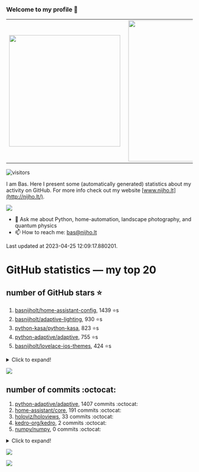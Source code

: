 ### Welcome to my profile 👋

<center>
  <table>
    <tr>
        <td><img width="300px" align="left" src="https://github-readme-stats.vercel.app/api/top-langs/?username=basnijholt&hide=TeX,Jupyter%20Notebook&layout=compact&theme=radical" /></td>
        <td><img align='right' src="https://github-readme-stats.vercel.app/api?username=basnijholt&show_icons=true&theme=radical" width="380"></td>
    </tr>
  </table>
</center>

![visitors](https://visitor-badge.glitch.me/badge?page_id=basnijholt.visitor-badge)

I am Bas. Here I present some (automatically generated) statistics about my activity on GitHub. For more info check out my website [www.nijho.lt](http://nijho.lt/).

![](https://www.nijho.lt/authors/admin/avatar_hu9e60e4b9bc120dfb6a666009f2878da6_182107_250x250_fill_q90_lanczos_center.jpg)

- 💬 Ask me about Python, home-automation, landscape photography, and quantum physics
- 📫 How to reach me: bas@nijho.lt

Last updated at 2023-04-25 12:09:17.880201.

# GitHub statistics — my top 20

## number of GitHub stars ⭐️

1. [basnijholt/home-assistant-config](https://github.com/basnijholt/home-assistant-config/), 1439 ⭐️s
2. [basnijholt/adaptive-lighting](https://github.com/basnijholt/adaptive-lighting/), 930 ⭐️s
3. [python-kasa/python-kasa](https://github.com/python-kasa/python-kasa/), 823 ⭐️s
4. [python-adaptive/adaptive](https://github.com/python-adaptive/adaptive/), 755 ⭐️s
5. [basnijholt/lovelace-ios-themes](https://github.com/basnijholt/lovelace-ios-themes/), 424 ⭐️s
<details><summary>Click to expand!</summary>

6. [basnijholt/lovelace-ios-dark-mode-theme](https://github.com/basnijholt/lovelace-ios-dark-mode-theme/), 408 ⭐️s
7. [basnijholt/miflora](https://github.com/basnijholt/miflora/), 360 ⭐️s
8. [topocm/topocm_content](https://github.com/topocm/topocm_content/), 238 ⭐️s
9. [basnijholt/home-assistant-streamdeck-yaml](https://github.com/basnijholt/home-assistant-streamdeck-yaml/), 100 ⭐️s
10. [basnijholt/home-assistant-macbook-touch-bar](https://github.com/basnijholt/home-assistant-macbook-touch-bar/), 91 ⭐️s
11. [kwant-project/kwant](https://github.com/kwant-project/kwant/), 70 ⭐️s
12. [basnijholt/home-assistant-streamdeck-yaml-addon](https://github.com/basnijholt/home-assistant-streamdeck-yaml-addon/), 38 ⭐️s
13. [basnijholt/markdown-code-runner](https://github.com/basnijholt/markdown-code-runner/), 37 ⭐️s
14. [basnijholt/aiokef](https://github.com/basnijholt/aiokef/), 28 ⭐️s
15. [basnijholt/thesis-cover](https://github.com/basnijholt/thesis-cover/), 25 ⭐️s
16. [basnijholt/instacron](https://github.com/basnijholt/instacron/), 19 ⭐️s
17. [basnijholt/adaptive-scheduler](https://github.com/basnijholt/adaptive-scheduler/), 14 ⭐️s
18. [basnijholt/addon-otmonitor](https://github.com/basnijholt/addon-otmonitor/), 13 ⭐️s
19. [kwant-project/kwant-tutorial-2016](https://github.com/kwant-project/kwant-tutorial-2016/), 13 ⭐️s
20. [basnijholt/thesis](https://github.com/basnijholt/thesis/), 11 ⭐️s

</details>

![](https://github.com/basnijholt/basnijholt/raw/main/stars_over_time.png)

## number of commits :octocat:

1. [python-adaptive/adaptive](https://github.com/python-adaptive/adaptive/), 1407 commits :octocat:
2. [home-assistant/core](https://github.com/home-assistant/core/), 191 commits :octocat:
3. [holoviz/holoviews](https://github.com/holoviz/holoviews/), 33 commits :octocat:
4. [kedro-org/kedro](https://github.com/kedro-org/kedro/), 2 commits :octocat:
5. [numpy/numpy](https://github.com/numpy/numpy/), 0 commits :octocat:
<details><summary>Click to expand!</summary>

6. [conda-forge/jupyter_cms-feedstock](https://github.com/conda-forge/jupyter_cms-feedstock/), 0 commits :octocat:
7. [mdichtler/PancakeSwap-Price-Scraper](https://github.com/mdichtler/PancakeSwap-Price-Scraper/), 0 commits :octocat:
8. [holoviz/panel](https://github.com/holoviz/panel/), 0 commits :octocat:
9. [basnijholt/discretizer](https://github.com/basnijholt/discretizer/), 0 commits :octocat:
10. [basnijholt/markdown-code-runner](https://github.com/basnijholt/markdown-code-runner/), 0 commits :octocat:
11. [basnijholt/zigzag-majoranas](https://github.com/basnijholt/zigzag-majoranas/), 0 commits :octocat:
12. [CJ-Wright/cf-graph-countyfair](https://github.com/CJ-Wright/cf-graph-countyfair/), 0 commits :octocat:
13. [basnijholt/net-worth-tracker](https://github.com/basnijholt/net-worth-tracker/), 0 commits :octocat:
14. [conda-forge/adaptive-feedstock](https://github.com/conda-forge/adaptive-feedstock/), 0 commits :octocat:
15. [conda-forge/fenics-feedstock](https://github.com/conda-forge/fenics-feedstock/), 0 commits :octocat:
16. [basnijholt/media_player.kef](https://github.com/basnijholt/media_player.kef/), 0 commits :octocat:
17. [basnijholt/nanowire-qpc-spectrum](https://github.com/basnijholt/nanowire-qpc-spectrum/), 0 commits :octocat:
18. [conda-forge/conda-forge-repodata-patches-feedstock](https://github.com/conda-forge/conda-forge-repodata-patches-feedstock/), 0 commits :octocat:
19. [conda-forge/spylon-kernel-feedstock](https://github.com/conda-forge/spylon-kernel-feedstock/), 0 commits :octocat:
20. [Koenkk/zigbee2mqtt](https://github.com/Koenkk/zigbee2mqtt/), 0 commits :octocat:

</details>

![](https://github.com/basnijholt/basnijholt/raw/main/commits_per_hour.png)

![](https://github.com/basnijholt/basnijholt/raw/main/commits_per_weekday.png)

